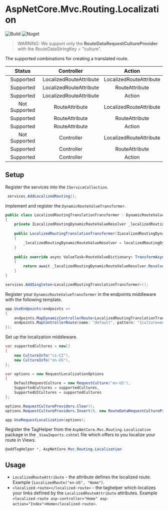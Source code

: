 # AspNetCore.Mvc.Routing.Localization
![Build](https://github.com/tomasjurasek/AspNetCore.Mvc.Routing.Localization/workflows/Build/badge.svg)
![Nuget](https://img.shields.io/nuget/v/AspNetCore.Mvc.Routing.Localization)

> WARNING: We support only the **RouteDataRequestCultureProvider** with the RouteDataStringKey = "culture".

The supported combinations for creating a translated route.

| Status   |      Controller      | Action |
|:--------:|:--------------------:|:------:|
| Supported | LocalizedRouteAttribute | LocalizedRouteAttribute |
| Supported | LocalizedRouteAttribute | RouteAttribute |
| Supported | LocalizedRouteAttribute | Action |
| Not Supported | RouteAttribute | LocalizedRouteAttribute |
| Supported | RouteAttribute | RouteAttribute |
| Supported | RouteAttribute | Action |
| Not Supported | Controller | LocalizedRouteAttribute |
| Supported | Controller | RouteAttribute |
| Supported | Controller | Action |

## Setup
Register the services into the `IServiceCollection`.
```csharp
 services.AddLocalizedRouting();
```
Implement and register the `DynamicRouteValueTransformer`.
```csharp
public class LocalizedRoutingTranslationTransformer : DynamicRouteValueTransformer
{
    private ILocalizedRoutingDynamicRouteValueResolver _localizedRoutingDynamicRouteValueResolver;
    
    public LocalizedRoutingTranslationTransformer(ILocalizedRoutingDynamicRouteValueResolver localizedRoutingDynamicRouteValueResolver)
    {
        _localizedRoutingDynamicRouteValueResolver = localizedRoutingDynamicRouteValueResolver;
    }
    
    public override async ValueTask<RouteValueDictionary> TransformAsync(HttpContext httpContext, RouteValueDictionary values)
    {
        return await _localizedRoutingDynamicRouteValueResolver.ResolveAsync(values);
    }
}
```
```csharp
services.AddSingleton<LocalizedRoutingTranslationTransformer>();
```
Register your `DynamicRouteValueTransformer` in the endpoints middleware with the following template.
```csharp
app.UseEndpoints(endpoints =>
{
    endpoints.MapDynamicControllerRoute<LocalizedRoutingTranslationTransformer>("{culture=en-US}/{controller=Home}/{action=Index}/{id?}");
    endpoints.MapControllerRoute(name: "default", pattern: "{culture=en-US}/{controller=Home}/{action=Index}/{id?}");
});
```
Set up the localization middleware.
```csharp
var supportedCultures = new[]
{
    new CultureInfo("cs-CZ"),
    new CultureInfo("en-US"),
};

var options = new RequestLocalizationOptions
{
    DefaultRequestCulture = new RequestCulture("en-US"),
    SupportedCultures = supportedCultures,
    SupportedUICultures = supportedCultures
};

options.RequestCultureProviders.Clear();
options.RequestCultureProviders.Insert(0, new RouteDataRequestCultureProvider() { RouteDataStringKey = "culture" });

app.UseRequestLocalization(options);
```

Register the TagHelper from the `AspNetCore.Mvc.Routing.Localization` package in the `_ViewImports.cshtml` file which offers to you localize your route in Views.
```csharp
@addTagHelper *, AspNetCore.Mvc.Routing.Localization
```

## Usage

* `LocalizedRouteAttribute` - the attribute defines the localized route. Example `[LocalizedRoute("en-US", "Home")`.
* `<localized-route></localized-route>` - the taghelper which localizes your links defined by the `LocalizedRouteAttribute` attributes. Example `<localized-route asp-controller="Home" asp-action="Index">Home</localized-route>`.


